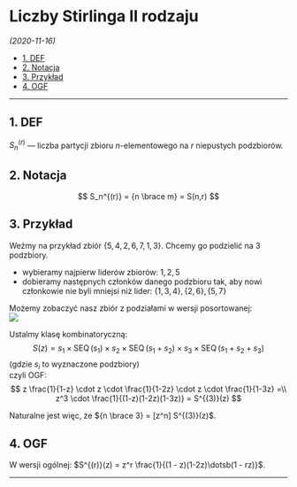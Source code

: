 # Liczby Stirlinga II rodzaju

*(2020-11-16)*

- [1. DEF](#1-def)
- [2. Notacja](#2-notacja)
- [3. Przykład](#3-przykład)
- [4. OGF](#4-ogf)

---

## 1. DEF

$S_n^{(r)}$ — liczba partycji zbioru $n$-elementowego na $r$ niepustych podzbiorów.

## 2. Notacja
$$
S_n^{(r)} = {n \brace m} = S(n,r)
$$

## 3. Przykład

Weźmy na przykład zbiór $\left\{ 5,4,2,6,7,1,3 \right\}$. Chcemy go podzielić na 3 podzbiory.

- wybieramy najpierw liderów zbiorów: $1,2,5$
- dobieramy następnych członków danego podzbioru tak, aby nowi członkowie nie byli mniejsi niż lider: $\{1,3,4\}, \{2,6\}, \{5,7\}$

Możemy zobaczyć nasz zbiór z podziałami w wersji posortowanej:\
![](liczby-stirlinga-2-rodzaju-przykład.png)

Ustalmy klasę kombinatoryczną:
$$
S(z) = s_1 \times \operatorname{SEQ}(s_1) \times s_2 \times \operatorname{SEQ}(s_1 + s_2) \times s_3 \times \operatorname{SEQ}(s_1 + s_2 + s_3)
$$
(gdzie $s_i$ to wyznaczone podzbiory)\
czyli OGF:
$$
z \frac{1}{1-z} \cdot z \cdot \frac{1}{1-2z} \cdot z \cdot \frac{1}{1-3z} =\\
z^3 \cdot \frac{1}{(1-z)(1-2z)(1-3z)} = S^{(3)}(z)
$$

Naturalne jest więc, że ${n \brace 3} = [z^n] S^{(3)}(z)$.

## 4. OGF

W wersji ogólnej: $S^{(r)}(z) = z^r \frac{1}{(1 - z)(1-2z)\dotsb(1 - rz)}$.

---
